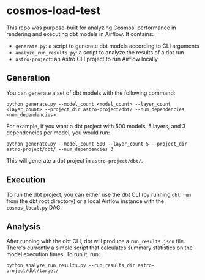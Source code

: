 # cosmos-load-test

This repo was purpose-built for analyzing Cosmos' performance in rendering and executing dbt models in Airflow. It contains:

- `generate.py`: a script to generate dbt models according to CLI arguments
- `analyze_run_results.py`: a script to analyze the results of a dbt run
- `astro-project`: an Astro CLI project to run Airflow locally

## Generation

You can generate a set of dbt models with the following command:

```
python generate.py --model_count <model_count> --layer_count <layer_count> --project_dir astro-project/dbt/ --num_dependencies <num_dependencies>
```

For example, if you want a dbt project with 500 models, 5 layers, and 3 dependencies per model, you would run:

```
python generate.py --model_count 500 --layer_count 5 --project_dir astro-project/dbt/ --num_dependencies 3
```

This will generate a dbt project in `astro-project/dbt/`.

## Execution

To run the dbt project, you can either use the dbt CLI (by running `dbt run` from the dbt root directory) or a local Airflow instance with the `cosmos_local.py` DAG.

## Analysis

After running with the dbt CLI, dbt will produce a `run_results.json` file. There's currently a simple script that calculates summary statistics on the model execution times. To run it, run:

```
python analyze_run_results.py --run_results_dir astro-project/dbt/target/
```
